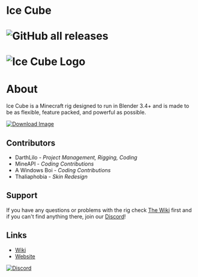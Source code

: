# Ice Cube <br/> <br/> ![GitHub all releases](https://img.shields.io/github/downloads/DarthLilo/ice_cube/total?color=blue) <br/> <br/> ![Ice Cube Logo](https://i.imgur.com/LIUAxJ2.png)

# About

Ice Cube is a Minecraft rig designed to run in Blender 3.4+ and is made to be as flexible, feature packed, and powerful as possible. 




[![Download Image](https://i.imgur.com/RU0qxUi.png)](https://github.com/DarthLilo/ice_cube/releases/latest)




## Contributors

* DarthLilo - *Project Management, Rigging, Coding*
* MineAPI - *Coding Contributions*
* A Windows Boi - *Coding Contributions*
* Thaliaphobia - *Skin Redesign*

## Support

If you have any questions or problems with the rig check [The Wiki](https://darthlilo.gitbook.io/ice-cube/main/homepage "The Wiki") first and if you can't find anything there, join our [Discord](https://discord.gg/3G44QQM "Discord")!

## Links


  * [Wiki](https://darthlilo.gitbook.io/ice-cube-wiki/main/homepage)
  * [Website](https://ice-cube-rig.carrd.co/)

[![Discord](https://i.imgur.com/rTnavC5.png)](https://discord.gg/3G44QQM)